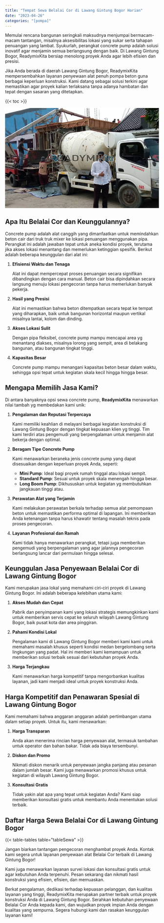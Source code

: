 ```yaml
---
title: "Tempat Sewa Belalai Cor di Lawang Gintung Bogor Harian"
date: "2023-04-26"
categories: "[pompa]"
---
```


Memulai rencana bangunan seringkali maksudnya menjumpai bermacam-macam tantangan, misalnya aksesibilitas lokasi yang sukar serta tahapan penuangan yang lambat. Syukurlah, perangkat concrete pump adalah solusi inovatif agar menjamin semua berlangsung dengan baik. Di Lawang Gintung Bogor, ReadymixKita bersiap menolong proyek Anda agar lebih efisien dan presisi.

Jika Anda berada di daerah Lawang Gintung Bogor, ReadymixKita mempersembahkan layanan penyewaan alat penuh pompa beton guna berbagai keperluan konstruksi. Kami datang sebagai solusi terkini agar memastikan agar proyek kalian terlaksana tanpa adanya hambatan dan tepat dengan sasaran yang ditetapkan.

{{< toc >}}

![Tempat Sewa Belalai Cor di Lawang Gintung Bogor Harian](/images/pompa/sewa-pompa-22.jpg)

## Apa Itu Belalai Cor dan Keunggulannya?

Concrete pump adalah alat canggih yang dimanfaatkan untuk memindahkan beton cair dari truk truk mixer ke lokasi penuangan menggunakan pipa. Perangkat ini adalah jawaban tepat untuk aneka kondisi proyek, terutama jika akses lokasi menantang dan memerlukan ketinggian spesifik. Berikut adalah beberapa keunggulan dari alat ini:

1. **Efisiensi Waktu dan Tenaga**

   Alat ini dapat mempercepat proses penuangan secara signifikan dibandingkan dengan cara manual. Beton cair bisa dipindahkan secara langsung menuju lokasi pengecoran tanpa harus memerlukan banyak pekerja.

2. **Hasil yang Presisi**

   Alat ini memastikan bahwa beton ditempatkan secara tepat ke tempat yang diharapkan, baik untuk bangunan horizontal maupun vertikal misalnya lantai, kolom dan dinding.

3. **Akses Lokasi Sulit**

   Dengan pipa fleksibel, concrete pump mampu mencapai area yg menantang diakses, misalnya lorong yang sempit, area di belakang bangunan, atau bangunan tingkat tinggi.

4. **Kapasitas Besar**

   Concrete pump mampu menangani kapasitas beton besar dalam waktu, sehingga opsi tepat untuk kegiatan skala kecil hingga hingga besar.

## Mengapa Memilih Jasa Kami?

Di antara banyaknya opsi sewa concrete pump, **ReadymixKita** menawarkan nilai tambah yg membedakan kami unik:

1. **Pengalaman dan Reputasi Terpercaya**

   Kami memiliki keahlian di melayani berbagai kegiatan konstruksi di Lawang Gintung Bogor dengan tingkat kepuasan klien yg tinggi. Tim kami terdiri atas pengemudi yang berpengalaman untuk menjamin alat bekerja dengan optimal.

2. **Beragam Tipe Concrete Pump**

   Kami menawarkan beraneka jenis concrete pump yang dapat disesuaikan dengan keperluan proyek Anda, seperti:
   - **Mini Pump**: Ideal bagi proyek rumah tinggal atau lokasi sempit.
   - **Standard Pump**: Sesuai untuk proyek skala menengah hingga besar.
   - **Long Boom Pump**: Dikhususkan untuk kegiatan yg membutuhkan jangkauan tinggi atau.

3. **Perawatan Alat yang Terjamin**

   Kami melakukan perawatan berkala terhadap semua alat pemompaan beton untuk memastikan performa optimal di lapangan. Ini memberikan Anda ketenangan tanpa harus khawatir tentang masalah teknis pada proses pengecoran.

4. **Layanan Profesional dan Ramah**

   Kami tidak hanya menawarkan perangkat, tetapi juga memberikan pengemudi yang berpengalaman yang agar jalannya pengecoran berlangsung lancar dari permulaan hingga selesai.

## Keunggulan Jasa Penyewaan Belalai Cor di Lawang Gintung Bogor

Kami merupakan jasa lokal yang memahami ciri-ciri proyek di Lawang Gintung Bogor. Ini adalah beberapa kelebihan utama kami:

1. **Akses Mudah dan Cepat**

   Pabrik dan penyimpanan kami yang lokasi strategis memungkinkan kami untuk memberikan servis cepat ke seluruh wilayah Lawang Gintung Bogor, baik pusat kota dan area pinggiran.

2. **Pahami Kondisi Lokal**

   Pengalaman kami di Lawang Gintung Bogor memberi kami kami untuk memahami masalah khusus seperti kondisi medan bergelombang serta lingkungan yang padat. Hal ini memberi kami kemampuan untuk memberikan solusi terbaik sesuai dari kebutuhan proyek Anda.

3. **Harga Terjangkau**

   Kami menawarkan harga kompetitif tanpa mengorbankan kualitas layanan, jadi kami menjadi ideal untuk proyek konstruksi Anda.

## Harga Kompetitif dan Penawaran Spesial di Lawang Gintung Bogor

Kami memahami bahwa anggaran anggaran adalah pertimbangan utama dalam setiap proyek. Untuk itu, kami menawarkan:

1. **Harga Transparan**

   Anda akan menerima rincian harga penyewaan alat, termasuk tambahan untuk operator dan bahan bakar. Tidak ada biaya tersembunyi.

2. **Diskon dan Promo**

   Nikmati diskon menarik untuk penyewaan jangka panjang atau pesanan dalam jumlah besar. Kami juga menawarkan promosi khusus untuk kegiatan di wilayah Lawang Gintung Bogor.

3. **Konsultasi Gratis**

   Tidak yakin alat apa yang tepat untuk kegiatan Anda? Kami siap memberikan konsultasi gratis untuk membantu Anda menentukan solusi terbaik.

## Daftar Harga Sewa Belalai Cor di Lawang Gintung Bogor

{{< table-tables table="tableSewa" >}}

Jangan biarkan tantangan pengecoran menghambat proyek Anda. Kontak kami segera untuk layanan penyewaan alat Belalai Cor terbaik di Lawang Gintung Bogor!

Kami juga menawarkan layanan survei lokasi dan konsultasi gratis untuk agar kebutuhan Anda terpenuhi. Pesan sekarang dan nikmati hasil konstruksi yang efisien, efisien, dan memuaskan.

Berkat pengalaman, dedikasi terhadap kepuasan pelanggan, dan kualitas layanan yang tinggi, ReadymixKita merupakan partner terbaik untuk proyek konstruksi Anda di Lawang Gintung Bogor. Serahkan kebutuhan penyewaan Belalai Cor Anda kepada kami, dan wujudkan proyek impian Anda dengan kualitas yang sempurna. Segera hubungi kami dan rasakan keunggulan layanan kami!